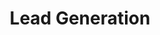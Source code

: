 ---
layout: page
permalink: /services/lead-generation

title: "Lead Generation"
subheadline: ""
tags:
  - 

header:
    image_fullwidth: seo-001.jpeg
sidebar: left
meta_title: # Enter later
meta_description: # "Page Description"
tags:
  - 

homepage: false
---